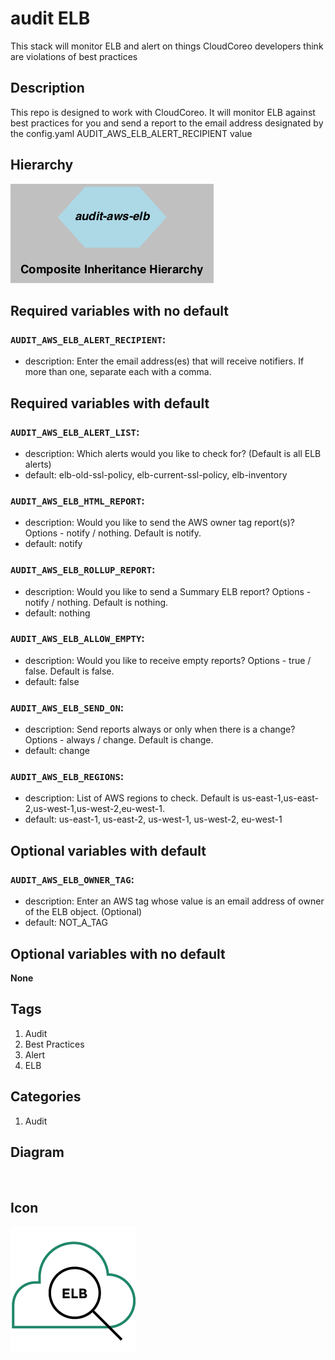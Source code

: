 audit ELB
============================
This stack will monitor ELB and alert on things CloudCoreo developers think are violations of best practices


## Description
This repo is designed to work with CloudCoreo. It will monitor ELB against best practices for you and send a report to the email address designated by the config.yaml AUDIT&#95;AWS&#95;ELB&#95;ALERT&#95;RECIPIENT value


## Hierarchy
![composite inheritance hierarchy](https://raw.githubusercontent.com/CloudCoreo/audit-aws-elb/master/images/hierarchy.png "composite inheritance hierarchy")



## Required variables with no default

### `AUDIT_AWS_ELB_ALERT_RECIPIENT`:
  * description: Enter the email address(es) that will receive notifiers. If more than one, separate each with a comma.


## Required variables with default

### `AUDIT_AWS_ELB_ALERT_LIST`:
  * description: Which alerts would you like to check for? (Default is all ELB alerts)
  * default: elb-old-ssl-policy, elb-current-ssl-policy, elb-inventory

### `AUDIT_AWS_ELB_HTML_REPORT`:
  * description: Would you like to send the AWS owner tag report(s)? Options - notify / nothing. Default is notify.
  * default: notify

### `AUDIT_AWS_ELB_ROLLUP_REPORT`:
  * description: Would you like to send a Summary ELB report? Options - notify / nothing. Default is nothing.
  * default: nothing

### `AUDIT_AWS_ELB_ALLOW_EMPTY`:
  * description: Would you like to receive empty reports? Options - true / false. Default is false.
  * default: false

### `AUDIT_AWS_ELB_SEND_ON`:
  * description: Send reports always or only when there is a change? Options - always / change. Default is change.
  * default: change

### `AUDIT_AWS_ELB_REGIONS`:
  * description: List of AWS regions to check. Default is us-east-1,us-east-2,us-west-1,us-west-2,eu-west-1.
  * default: us-east-1, us-east-2, us-west-1, us-west-2, eu-west-1


## Optional variables with default

### `AUDIT_AWS_ELB_OWNER_TAG`:
  * description: Enter an AWS tag whose value is an email address of owner of the ELB object. (Optional)
  * default: NOT_A_TAG


## Optional variables with no default

**None**

## Tags
1. Audit
1. Best Practices
1. Alert
1. ELB

## Categories
1. Audit



## Diagram
![diagram](https://raw.githubusercontent.com/CloudCoreo/audit-aws-elb/master/images/diagram.png "diagram")


## Icon
![icon](https://raw.githubusercontent.com/CloudCoreo/audit-aws-elb/master/images/icon.png "icon")

